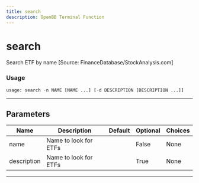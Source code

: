 ```yaml
---
title: search
description: OpenBB Terminal Function
---
```


# search

Search ETF by name [Source: FinanceDatabase/StockAnalysis.com]

### Usage 
```python
usage: search -n NAME [NAME ...] [-d DESCRIPTION [DESCRIPTION ...]]
```
---
## Parameters

| Name | Description | Default | Optional | Choices |
| ---- | ----------- | ------- | -------- | ------- |
| name | Name to look for ETFs |  | False | None |
| description | Name to look for ETFs |  | True | None |
---
